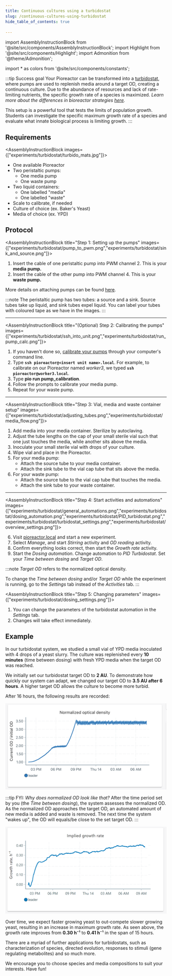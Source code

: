 ```yaml
---
title: Continuous cultures using a turbidostat
slug: /continuous-cultures-using-turbidostat
hide_table_of_contents: true

---
```


import AssemblyInstructionBlock from '@site/src/components/AssemblyInstructionBlock';
import Highlight from '@site/src/components/Highlight';
import Admonition from '@theme/Admonition';

import * as colors from '@site/src/components/constants';

:::tip Success goal
Your Pioreactor can be transformed into a [turbidostat](/user-guide/dosing-automations#pid-turbidostat), where pumps are used to replenish media around a target OD, creating a continuous culture. Due to the abundance of resources and lack of rate-limiting nutrients, the specific growth rate of a species is maximized. _Learn more about the differences in bioreactor strategies [here](https://pioreactor.com/blogs/pioreactor-blog/the-many-different-environments-of-bioreactors-chemostat-turbidostat-stressostat-and-more)._

This setup is a powerful tool that tests the limits of population growth. Students can investigate the specific maximum growth rate of a species and evaluate what innate biological process is limiting growth. 
:::

## Requirements

<AssemblyInstructionBlock images={["experiments/turbidostat/turbido_mats.jpg"]}>

* One available Pioreactor
* Two peristaltic pumps: 
	*	One media pump
	*	One waste pump
* Two liquid containers:
	*	One labelled "media"
	*	One labelled "waste" 
* Scale to calibrate, if needed
* Culture of choice (ex. Baker's Yeast)
* Media of choice (ex. YPD)

</AssemblyInstructionBlock>

## Protocol

<AssemblyInstructionBlock title="Step 1: Setting up the pumps" images={["experiments/turbidostat/pump_to_pwm.png","experiments/turbidostat/sink_and_source.png"]}>

1. Insert the cable of one peristaltic pump into <Highlight color={colors.magenta}>PWM channel 2.</Highlight> This is your **media pump.** 
2. Insert the cable of the other pump into <Highlight color={colors.blue}>PWM channel 4.</Highlight>  This is your **waste pump.**

More details on attaching pumps can be found [here](/user-guide/using-pumps). 

:::note
The peristaltic pump has two tubes: a <Highlight color={colors.red}>source</Highlight> and a <Highlight color={colors.blue}>sink.</Highlight> Source tubes take up liquid, and sink tubes expel liquid. You can label your tubes with coloured tape as we have in the images.
:::

</AssemblyInstructionBlock>

-----

<AssemblyInstructionBlock title="(Optional) Step 2: Calibrating the pumps" images={["experiments/turbidostat/ssh_into_unit.png","experiments/turbidostat/run_pump_calc.png"]}>

1. If you haven't done so, [calibrate your pumps](/user-guide/hardware-calibrations#pump-calibration) through your computer's command line.
2.	Type **`ssh pioreactor@<insert unit name>.local`**. For example, to calibrate on our Pioreactor named _worker3_, we typed **`ssh pioreactor@worker3.local`**.
3. Type **pio run pump_calibration**. 
4. Follow the prompts to calibrate your media pump.
5. Repeat for your waste pump. 

</AssemblyInstructionBlock>

-----

<AssemblyInstructionBlock title="Step 3: Vial, media and waste container setup" images={["experiments/turbidostat/adjusting_tubes.png","experiments/turbidostat/media_flow.png"]}>

1. Add media into your media container. Sterilize by autoclaving.
2. Adjust the tube lengths on the cap of your small sterile vial such that <Highlight color={colors.green}>one just touches the media,</Highlight> while another <Highlight color={colors.magenta}>sits above the media.</Highlight>
3. Inoculate your small sterile vial with drops of your culture. 
4. Wipe vial and place in the Pioreactor. 
5. For your <Highlight color={colors.red}>media pump:</Highlight>
   * Attach the source tube to your media container.
   * Attach the sink tube to the vial cap tube that sits above the media.
6. For your <Highlight color={colors.blue}>waste pump:</Highlight>
   *	Attach the source tube to the vial cap tube that touches the media.
   *	Attach the sink tube to your waste container.

</AssemblyInstructionBlock>

-----

<AssemblyInstructionBlock title="Step 4: Start activities and automations" images={["experiments/turbidostat/general_automations.png","experiments/turbidostat/dosing_automation.png","experiments/turbidostat/PID_turbidostat.png","experiments/turbidostat/turbidostat_settings.png","experiments/turbidostat/overview_settings.png"]}>

6.	Visit [pioreactor.local](http://pioreactor.local) and start a new experiment.
7.	Select _Manage_, and start _Stirring_ activity and _OD reading_ activity.
8.	Confirm everything looks correct, then start the _Growth rate_ activity. 
9.	Start the _Dosing automation_. Change automation to _PID Turbidostat_. Set your _Time between dosing_ and _Target OD_. 

:::note
_Target OD_ refers to the normalized optical density. 

To change the _Time between dosing_ and/or _Target OD_ while the experiment is running, go to the _Settings_ tab instead of the _Activities_ tab.
:::

</AssemblyInstructionBlock>


<AssemblyInstructionBlock title="Step 5: Changing parameters" images={["experiments/turbidostat/dosing_settings.png"]}>

1. You can change the parameters of the turbidostat automation in the _Settings_ tab.
2. Changes will take effect immediately.


</AssemblyInstructionBlock>



## Example 

In our turbidostat system, we studied a small vial of YPD media inoculated with 4 drops of a yeast slurry. The culture was replenished every **10 minutes** (time between dosing) with fresh YPD media when the target OD was reached.

We initially set our turbidostat target OD to **2 AU**. To demonstrate how quickly our system can adapt, we changed our target OD to **3.5 AU after 6 hours**. A higher target OD allows the culture to become more turbid. 

After 16 hours, the following results are recorded: 

![](/img/experiments/turbidostat/turbidostat_results.png)

:::tip FYI: _Why does normalized OD look like that?_
After the time period set by you (the _Time between dosing_), the system assesses the normalized OD. As the normalized OD approaches the target OD, an automated amount of new media is added and waste is removed. The next time the system "wakes up", the OD will equals/be close to the set target OD.
:::

![](/img/experiments/turbidostat/turbidostat_gr_results.png)

Over time, we expect faster growing yeast to out-compete slower growing yeast, resulting in an increase in maximum growth rate. As seen above, the growth rate improves from **0.30 h⁻¹** to **0.41 h⁻¹** in the span of 15 hours. 

There are a myriad of further applications for turbidostats, such as characterization of species, directed evolution, responses to stimuli (gene regulating metabolites) and so much more. 

We encourage you to choose species and media compositions to suit your interests. Have fun! 